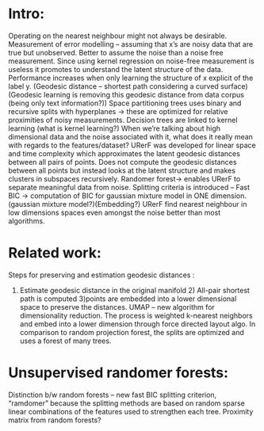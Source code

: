 # Intro:

Operating on the nearest neighbour might not always be desirable.
Measurement of error modelling – assuming that x’s are noisy data that are true but unobserved. Better to assume the noise than a noise free measurement. Since using kernel regression on noise-free measurement is useless it promotes to understand the latent structure of the data. Performance increases when only learning the structure of x explicit of the label y.
(Geodesic distance – shortest path considering a curved surface)
(Geodesic learning is removing this geodesic distance from data corpus (being only text information?))
Space partitioning trees uses binary and recursive splits with hyperplanes -> these are optimized for relative proximities of noisy measurements.
Decision trees are linked to kernel learning (what is kernel learning?)
When we’re talking about high dimensional data and the noise associated with it, what does it really mean with regards to the features/dataset?
URerF was developed for linear space and time complexity which approximates the latent geodesic distances between all pairs of points. 
Does not compute the geodesic distances between all points but instead looks at the latent structure and makes clusters in subspaces recursively.
Randomer forest-> enables URerF to separate meaningful data from noise.
Splitting criteria is introduced – Fast BIC -> computation of BIC for gaussian mixture model in ONE dimension.
(gaussian mixture model?)(Embedding?)
URerF find nearest neighbour in low dimensions spaces even amongst the noise better than most algorithms.

# Related work:
Steps for preserving and estimation geodesic distances : 
1) Estimate geodesic distance in the original manifold 2)
All-pair shortest path is computed 
3)points are embedded into a lower dimensional space to preserve the distances.
UMAP – new algorithm for dimensionality reduction. The process is weighted k-nearest neighbors and embed into a lower dimension through force directed layout algo.
In comparison to random projection forest, the splits are optimized and uses a forest of many trees.

# Unsupervised randomer forests:
Distinction b/w random forests – new fast BIC splitting criterion, “ramdomer” because the splitting methods are based on random sparse linear combinations of the features used to strengthen each tree.
Proximity matrix from random forests?

